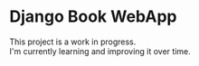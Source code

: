# Django Book WebApp
This project is a work in progress.  
I'm currently learning and improving it over time.
